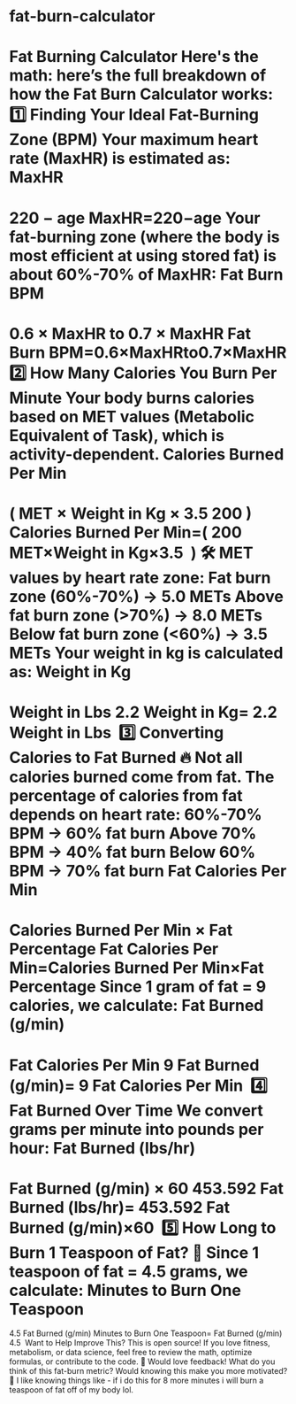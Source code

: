 # fat-burn-calculator
Fat Burning Calculator
Here's the math:
here’s the full breakdown of how the Fat Burn Calculator works:
1️⃣ Finding Your Ideal Fat-Burning Zone (BPM)
Your maximum heart rate (MaxHR) is estimated as:
MaxHR
=
220
−
age
MaxHR=220−age
Your fat-burning zone (where the body is most efficient at using stored fat) is about 60%-70% of MaxHR:
Fat Burn BPM
=
0.6
×
MaxHR
to
0.7
×
MaxHR
Fat Burn BPM=0.6×MaxHRto0.7×MaxHR
2️⃣ How Many Calories You Burn Per Minute
Your body burns calories based on MET values (Metabolic Equivalent of Task), which is activity-dependent.
Calories Burned Per Min
=
(
MET
×
Weight in Kg
×
3.5
200
)
Calories Burned Per Min=(
200
MET×Weight in Kg×3.5
​
)
🛠 MET values by heart rate zone:
Fat burn zone (60%-70%) → 5.0 METs
Above fat burn zone (>70%) → 8.0 METs
Below fat burn zone (<60%) → 3.5 METs
Your weight in kg is calculated as:
Weight in Kg
=
Weight in Lbs
2.2
Weight in Kg=
2.2
Weight in Lbs
​
3️⃣ Converting Calories to Fat Burned
🔥 Not all calories burned come from fat. The percentage of calories from fat depends on heart rate:
60%-70% BPM → 60% fat burn
Above 70% BPM → 40% fat burn
Below 60% BPM → 70% fat burn
Fat Calories Per Min
=
Calories Burned Per Min
×
Fat Percentage
Fat Calories Per Min=Calories Burned Per Min×Fat Percentage
Since 1 gram of fat = 9 calories, we calculate:
Fat Burned (g/min)
=
Fat Calories Per Min
9
Fat Burned (g/min)=
9
Fat Calories Per Min
​
4️⃣ Fat Burned Over Time
We convert grams per minute into pounds per hour:
Fat Burned (lbs/hr)
=
Fat Burned (g/min)
×
60
453.592
Fat Burned (lbs/hr)=
453.592
Fat Burned (g/min)×60
​
5️⃣ How Long to Burn 1 Teaspoon of Fat? 🥄
Since 1 teaspoon of fat = 4.5 grams, we calculate:
Minutes to Burn One Teaspoon
=
4.5
Fat Burned (g/min)
Minutes to Burn One Teaspoon=
Fat Burned (g/min)
4.5
​
Want to Help Improve This?
This is open source! If you love fitness, metabolism, or data science, feel free to review the math, optimize formulas, or contribute to the code. 🚀
Would love feedback! What do you think of this fat-burn metric? Would knowing this make you more motivated? 🧐 I like knowing things like - if i do this for 8 more minutes i will burn a teaspoon of fat off of my body lol.
